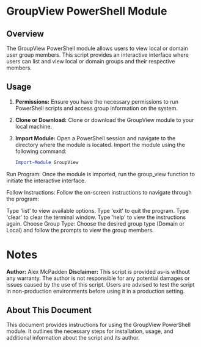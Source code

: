 # GroupView PowerShell Module

## Overview

The GroupView PowerShell module allows users to view local or domain user group members. This script provides an interactive interface where users can list and view local or domain groups and their respective members.

## Usage

1. **Permissions:** Ensure you have the necessary permissions to run PowerShell scripts and access group information on the system.

2. **Clone or Download:** Clone or download the GroupView module to your local machine.

3. **Import Module:** Open a PowerShell session and navigate to the directory where the module is located. Import the module using the following command:

   ```powershell
   Import-Module GroupView

Run Program: Once the module is imported, run the group_view function to initiate the interactive interface.

Follow Instructions: Follow the on-screen instructions to navigate through the program:

Type 'list' to view available options.
Type 'exit' to quit the program.
Type 'clear' to clear the terminal window.
Type 'help' to view the instructions again.
Choose Group Type: Choose the desired group type (Domain or Local) and follow the prompts to view the group members.

# Notes
**Author:** Alex McPadden
**Disclaimer:** This script is provided as-is without any warranty. The author is not responsible for any potential damages or issues caused by the use of this script. Users are advised to test the script in non-production environments before using it in a production setting.

## About This Document
This document provides instructions for using the GroupView PowerShell module. It outlines the necessary steps for installation, usage, and additional information about the script and its author.
